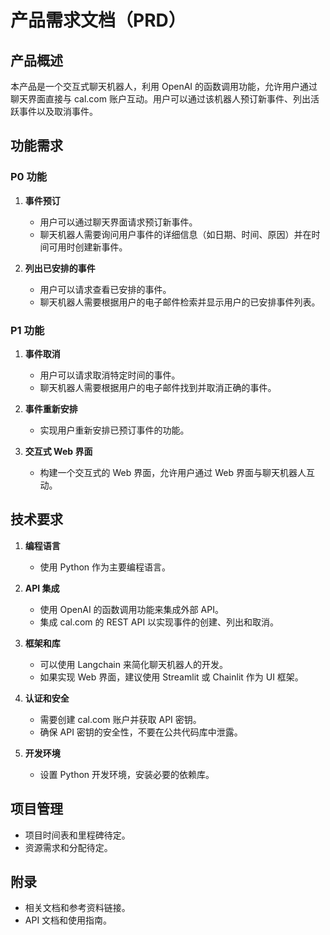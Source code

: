# 产品需求文档（PRD）

## 产品概述

本产品是一个交互式聊天机器人，利用 OpenAI 的函数调用功能，允许用户通过聊天界面直接与 cal.com 账户互动。用户可以通过该机器人预订新事件、列出活跃事件以及取消事件。

## 功能需求

### P0 功能

1. **事件预订**
   - 用户可以通过聊天界面请求预订新事件。
   - 聊天机器人需要询问用户事件的详细信息（如日期、时间、原因）并在时间可用时创建新事件。

2. **列出已安排的事件**
   - 用户可以请求查看已安排的事件。
   - 聊天机器人需要根据用户的电子邮件检索并显示用户的已安排事件列表。

### P1 功能

1. **事件取消**
   - 用户可以请求取消特定时间的事件。
   - 聊天机器人需要根据用户的电子邮件找到并取消正确的事件。

2. **事件重新安排**
   - 实现用户重新安排已预订事件的功能。

3. **交互式 Web 界面**
   - 构建一个交互式的 Web 界面，允许用户通过 Web 界面与聊天机器人互动。

## 技术要求

1. **编程语言**
   - 使用 Python 作为主要编程语言。

2. **API 集成**
   - 使用 OpenAI 的函数调用功能来集成外部 API。
   - 集成 cal.com 的 REST API 以实现事件的创建、列出和取消。

3. **框架和库**
   - 可以使用 Langchain 来简化聊天机器人的开发。
   - 如果实现 Web 界面，建议使用 Streamlit 或 Chainlit 作为 UI 框架。

4. **认证和安全**
   - 需要创建 cal.com 账户并获取 API 密钥。
   - 确保 API 密钥的安全性，不要在公共代码库中泄露。

5. **开发环境**
   - 设置 Python 开发环境，安装必要的依赖库。

## 项目管理

- 项目时间表和里程碑待定。
- 资源需求和分配待定。

## 附录

- 相关文档和参考资料链接。
- API 文档和使用指南。
